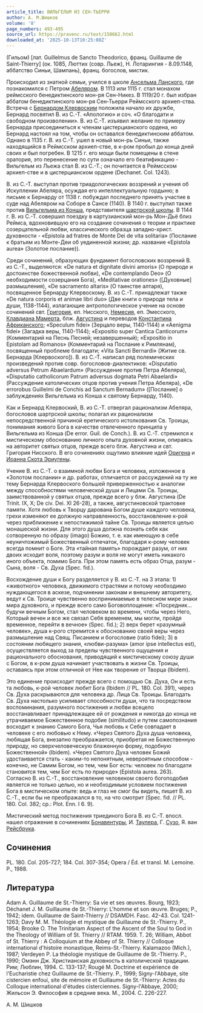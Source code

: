```yaml
---
article_title: ВИЛЬГЕЛЬМ ИЗ СЕН-ТЬЕРРИ
author: А. М.Шишков
volume: '8'
page_numbers: 493-495
source_url: https://pravenc.ru/text/158662.html
downloaded_at: '2025-10-13T10:25:08Z'
---
```


(Гильом) [лат. Guillelmus de Sancto Theodorico, франц. Guillaume de Saint-Thierry] (ок. 1085, Люттих (совр. Льеж), Н. Лотарингия - 8.09.1148, аббатство Синьи, Шампань), франц. богослов, мистик.

Происходил из знатной семьи, учился в школе [Ансельма Ланского](<https://pravenc.ru/text/Ансельма Ланского.html>), где познакомился с Петром [Абеляром](https://pravenc.ru/text/Абеляром.html). В 1113 или 1115 г. стал монахом реймсского бенедиктинского мон-ря Сен-Никез. В 1119/20 г. был избран аббатом бенедиктинского мон-ря Сен-Тьерри Реймсского архиеп-ства. Встреча с [Бернардом Клервоским](<https://pravenc.ru/text/Бернард Клервоский.html>) положила начало их дружбе, Бернард посвятил В. из С.-Т. «Апологию» и соч. «О благодати и свободном произволении». В. из С.-Т. изъявил желание по примеру Бернарда присоединиться к членам цистерцианского ордена, но Бернард настоял на том, чтобы он оставался бенедиктинским аббатом. Однако в 1135 г. В. из С.-Т. ушел в новый мон-рь Синьи, также находящийся в Реймсском архиеп-стве, в к-ром пробыл до конца дней своих и был погребен. В 1215 г. его мощи были помещены в стене оратория, это перенесение по сути означало его беатификацию - Вильгельм из Льежа стал В. из С.-Т.; он почитается в Реймсском архиеп-стве и в цистерцианском ордене (Dechanet. Col. 1243).

В. из С.-Т. выступал против триадологических воззрений и учения об Искуплении Абеляра, осуждая его интеллектуальную гордыню; в письме к Бернарду от 1138 г. побуждал последнего принять участие в суде над Абеляром на Соборе в Сансе (1140). В 1140 г. выступил также против [Вильгельма из Конша](<https://pravenc.ru/text/Вильгельма из Конша.html>), представителя [шартрской школы](<https://pravenc.ru/text/шартрской школы.html>). В 1144 г. В. из С.-Т. совершил поездку в картузианский мон-рь Мон-Дьё близ Реймса, вдохновившую его на создание сочинения о теории и практике созерцательной любви, классического образца западно-христ. духовности - «Epistola ad fratres de Monte Dei de vita solitaria» (Послание к братьям из Монте-Деи об уединенной жизни; др. название «Epistola aurea» (Золотое послание)).

Среди сочинений, образующих фундамент богословских воззрений В. из С.-Т., выделяются: «De natura et dignitate divini amoris» (О природе и достоинстве божественной любви), «De contemplando Deo» (О необходимости созерцания Бога), «Meditativae orationes» ([Духовные] размышления), «De sacramento altaris» (О таинстве алтаря), посвященное Бернарду Клервоскому. В. из С.-Т. принадлежат также «De natura corporis et animae libri duo» (Две книги о природе тела и души, 1138-1144), излагающие антропологическое учение на основе сочинений свт. [Григория](https://pravenc.ru/text/Григорий.html), еп. Нисского, [Немесия](https://pravenc.ru/text/Немесия.html), еп. Эмесского, [Клавдиана Мамерта](<https://pravenc.ru/text/Клавдиана Мамерта.html>), блж. [Августина](https://pravenc.ru/text/АВГУСТИН.html) и переводов [Константина Африканского](<https://pravenc.ru/text/Константина Африканского.html>); «Speculum fidei» (Зерцало веры, 1140-1144) и «Aenigma fidei» (Загадка веры, 1140-1144); «Expositio super Cantica Canticorum» (Комментарий на Песнь Песней; незавершенный); «Expositio in Epistolam ad Romanos» (Комментарий на Послание к Римлянам), посвященный проблеме благодати; «Vita Sancti Bernardi» (Житие св. Бернарда [Клервоского]). В. из С.-Т. написал ряд полемических произведений против совр. богословов-диалектиков: «Disputatio adversus Petrum Abaelardum» (Рассуждение против Петра Абеляра), «Disputatio catholicorum Patrum adversus dogmata Petri Abaelardi» (Рассуждение католических отцов против учения Петра Абеляра), «De errorobus Guillelmi de Conchis ad Sanctum Bernadum» ([Послание] о заблуждениях Вильгельма из Конша к святому Бернарду, 1140).

Как и Бернард Клервоский, В. из С.-Т. отвергал рационализм Абеляра, богословов шартрской школы; полагал их рационализм непосредственной причиной еретического истолкования Св. Троицы, понимания живого Бога в качестве отвлеченного принципа у Вильгельма из Конша (De error. Guil. de Conch.). В. из С.-Т. стремился к мистическому обоснованию личного опыта духовной жизни, опираясь на авторитет святых отцов, прежде всего блж. Августина и свт. Григория Нисского. В его сочинениях ощутимо влияние идей [Оригена](https://pravenc.ru/text/Ориген.html) и [Иоанна Скота Эриугены](<https://pravenc.ru/text/Иоанна Скота Эриугены.html>).

Учение В. из С.-Т. о взаимной любви Бога и человека, изложенное в «Золотом послании» и др. работах, отличается от рассуждений на ту же тему Бернарда Клервоского большей приверженностью к аналогии между способностями человеческой души и Лицами Св. Троицы, заимствованной у святых отцов, прежде всего у блж. Августина (De Trinit. IX, X; De civ. Dei. XI 26-28), а также, августиновской трактовке памяти. Хотя любовь к Творцу дарована Богом душе каждого человека, грехи изменяют ее должную направленность, восстановление к-рой через приближение к непостижимой тайне Св. Троицы является целью монашеской жизни. Для этого душа должна познать себя как сотворенную по образу (imago) Божию, т. е. как имеющую в себе неуничтожимый Божественный отпечаток, благодаря к-рому человек всегда помнит о Боге. Эта «тайная память» порождает разум, от них двоих исходит воля, поэтому разум и воля не могут иметь никакого иного объекта, помимо Бога. При этом память есть образ Отца, разум - Сына, воля - Св. Духа (Spec. fid.).

Восхождение души к Богу разделяется у В. из С.-Т. на 3 этапа: 1) «животного» человека, движимого страстями и потому необходимо нуждающегося в аскезе, подчинении законам и внешнему авторитету, ведут к Св. Троице чувственно воспринимаемые в телесном мире знаки мира духовного, и прежде всего само Боговоплощение: «Посредник... будучи вечным Богом, стал человеком во времени, чтобы через Него, Который вечен и все же связал Себя временем, мы могли, пройдя временное, перейти в вечное» (Spec. fid.); 2) верх берет «разумный человек», душа к-рого стремится к обоснованию своей веры через размышление над Свящ. Писанием и богословие (ratio fidei); 3) в состоянии любящего знания, «любви-разума» (amor ipse intellectus est), осуществляется выход за пределы чувственного ощущения и рационального обоснования, приводящий к мистическому союзу души с Богом, в к-ром душа начинает участвовать в жизни Св. Троицы, оставаясь при этом отличной от Нее как творение от Творца (Ibidem).

Это единение происходит прежде всего с помощью Св. Духа, Он и есть та любовь, к-рой человек любит Бога (Ibidem // PL. 180. Col. 391), через Св. Духа раскрываются для человека др. Лица Св. Троицы. Благодать Св. Духа настолько усиливает способности души, что та посредством воспоминания, разумного постижения и любви всецело восстанавливает принадлежащее ей от рождения и никогда до конца не утрачиваемое Божественное подобие (similitudo) и путем самопознания восходит к знанию Самого Бога, Чья любовь к Себе совпадает в человеке с его любовью к Нему. «Через Святого Духа душа человека, любящая Бога, внезапно преображается, приобретая не Божественную природу, но сверхчеловеческую блаженную форму, подобную Божественной» (Ibidem). «Через Святого Духа человек Божий удостаивается стать - каким-то непонятным, невероятным способом - конечно, не Самим Богом, но тем, чем Бог есть: человек по благодати становится тем, чем Бог есть по природе» (Epistola aurea. 263). Согласно В. из С.-Т., восстановление человеком своего богоподобия является не только целью, но и необходимым условием постижения Бога в мистическом опыте: ведь и глаз не смог бы видеть, пишет В. из С.-Т., если бы не преображался в то, на что смотрит (Spec. fid. // PL. 180. Col. 382; ср.: Plot. Enn. I 6. 9).

Мистический метод постижения триединого Бога В. из С.-Т. впосл. нашел отражение в сочинениях [Бонавентуры](https://pravenc.ru/text/Бонавентуры.html), И. [Таулера](https://pravenc.ru/text/Таулера.html), Г. [Сузо](https://pravenc.ru/text/Сузо.html), Я. ван [Рейсбрука](https://pravenc.ru/text/Рейсбрука.html).

## Сочинения

PL. 180. Col. 205-727; 184. Col. 307-354; Opera / Éd. et transl. M. Lemoine. P., 1988.

## Литература

Adam A. Guillaume de St.-Thierry: Sa vie et ses œuvres. Bourg, 1923; Déchanet J. M. Guillaume de St.-Thierry: L'homme et son œuvre. Bruges; P., 1942; idem. Guillaume de Saint-Thierry // DSAMDH. Fasc. 42-43. Col. 1241-1263; Davy M. M. Théologie et mystique de Guillaume de St.-Thierry. P., 1954; Brooke O. The Trinitariam Aspect of the Ascent of the Soul to God in the Theology of William of St. Thierry // RTAM. 1959. T. 26; William, Abbot of St. Thierry : A Colloquium at the Abbey of St. Thierry // Colloque international d'histoire monastique, Reims-St.-Thierry. Kalamazoo (Mich.), 1987; Verdeyen P. La théologie mystique de Guillaume de St.-Thierry. P., 1990; Омэнн Дж. Христианская духовность в католической традиции. Рим; Люблин, 1994. С. 133-137; Rougé M. Doctrine et expérience de l'Eucharistie chez Guillaume de St.-Thierry. P., 1999; Signy-l'Abbaye, site cistercien enfoui, site de mémoire et Guillaume de St.-Thierry: Actes du Colloque international d'études cisterciennes. Signy-l'Abbaye, 2000; Жильсон Э. Философия в средние века. М., 2004. С. 226-227.

А. М.  Шишков
